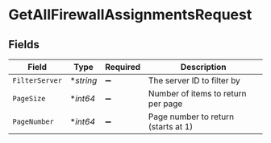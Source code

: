 # GetAllFirewallAssignmentsRequest


## Fields

| Field                               | Type                                | Required                            | Description                         |
| ----------------------------------- | ----------------------------------- | ----------------------------------- | ----------------------------------- |
| `FilterServer`                      | **string*                           | :heavy_minus_sign:                  | The server ID to filter by          |
| `PageSize`                          | **int64*                            | :heavy_minus_sign:                  | Number of items to return per page  |
| `PageNumber`                        | **int64*                            | :heavy_minus_sign:                  | Page number to return (starts at 1) |